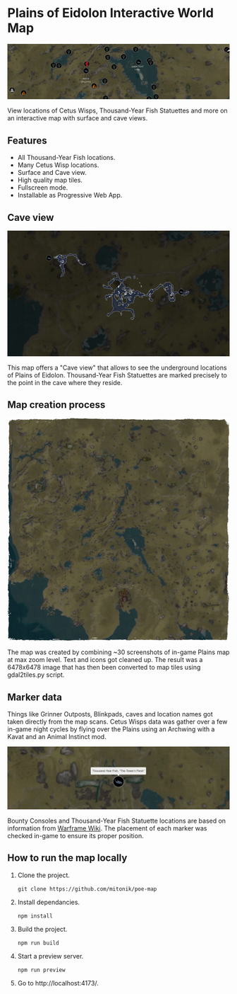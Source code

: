 # Plains of Eidolon Interactive World Map

![Plains of Eidolon Map](./docs/banner.webp)

View locations of Cetus Wisps, Thousand-Year Fish Statuettes and more on an interactive map with surface and cave views.

## Features

- All Thousand-Year Fish locations.
- Many Cetus Wisp locations.
- Surface and Cave view.
- High quality map tiles.
- Fullscreen mode.
- Installable as Progressive Web App.

## Cave view

![Plains of Eidolon Map](./docs/cave-view.webp)

This map offers a "Cave view" that allows to see the underground locations of Plains of Eidolon. Thousand-Year Fish Statuettes are marked precisely to the point in the cave where they reside.

## Map creation process

![Plains of Eidolon Map](./docs/surface.webp)

The map was created by combining ~30 screenshots of in-game Plains map at max zoom level. Text and icons got cleaned up. The result was a 6478x6478 image that has then been converted to map tiles using gdal2tiles.py script.

## Marker data

Things like Grinner Outposts, Blinkpads, caves and location names got taken directly from the map scans. Cetus Wisps data was gather over a few in-game night cycles by flying over the Plains using an Archwing with a Kavat and an Animal Instinct mod.

![](./docs/thousand-year-fish.webp)

Bounty Consoles and Thousand-Year Fish Statuette locations are based on information from [Warframe Wiki](https://warframe.fandom.com/wiki/WARFRAME_Wiki). The placement of each marker was checked in-game to ensure its proper position.

## How to run the map locally

1. Clone the project.

   ```
   git clone https://github.com/mitonik/poe-map
   ```
2. Install dependancies.
   ```
   npm install
   ```

3. Build the project.
   ```
   npm run build
   ```

4. Start a preview server.
   ```
   npm run preview
   ```

5. Go to http://localhost:4173/.
